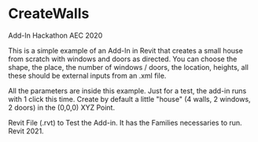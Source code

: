 # CreateWalls
Add-In Hackathon AEC 2020

This is a simple example of an Add-In in Revit that creates a small house from scratch with windows and doors as directed. 
You can choose the shape, the place, the number of windows / doors, the location, heights, all these should be external inputs from an .xml file.

All the parameters are inside this example. Just for a test, the add-in runs with 1 click this time. 
Create by default a little "house" (4 walls, 2 windows, 2 doors) in the (0,0,0) XYZ Point.

Revit File (.rvt) to Test the Add-in. It has the Families necessaries to run. Revit 2021.
